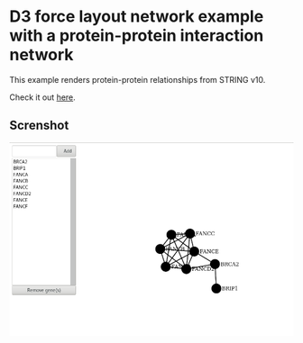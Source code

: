
# D3 force layout network example with a protein-protein interaction network

This example renders protein-protein relationships from STRING v10.

Check it out [here](index.html).

## Screnshot

![Fanconi anemia](fanconi_example.png)